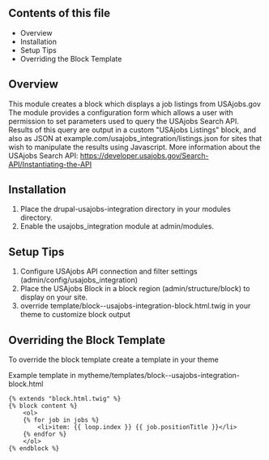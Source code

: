 
Contents of this file
---------------------

 * Overview
 * Installation
 * Setup Tips
 * Overriding the Block Template


Overview
--------
This module creates a block which displays a job listings from USAjobs.gov
The module provides a configuration form which allows a user with permission
to set parameters used to query the USAjobs Search API. Results of this query
are output in a custom "USAjobs Listings" block, and also as JSON 
at example.com/usajobs_integration/listings.json
for sites that wish to manipulate the results using Javascript.
More information about the USAjobs Search API:
https://developer.usajobs.gov/Search-API/Instantiating-the-API


Installation
-----------

1. Place the drupal-usajobs-integration directory in your modules directory.
2. Enable the usajobs_integration module at admin/modules.


Setup Tips
------------

1. Configure USAjobs API connection and filter settings 
(admin/config/usajobs_integration)
3. Place the USAjobs Block in a block region (admin/structure/block) to
 display on your site. 
3. override template/block--usajobs-integration-block.html.twig in your 
theme to customize block output


Overriding the Block Template
-----------------------------
To override the block template create a template in your theme

Example template in mytheme/templates/block--usajobs-integration-block.html
```
{% extends "block.html.twig" %}
{% block content %}
    <ol>
    {% for job in jobs %}
        <li>item: {{ loop.index }} {{ job.positionTitle }}</li>
    {% endfor %}
    </ol>
{% endblock %}
```
